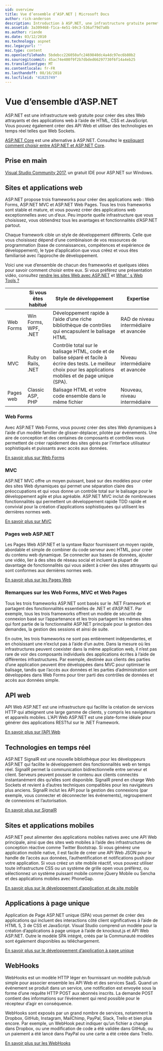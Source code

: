 ```yaml
---
uid: overview
title: Vue d’ensemble d’ASP.NET | Microsoft Docs
author: rick-anderson
description: Introduction à ASP.NET, une infrastructure gratuite permettant de créer des sites Web, les applications web et les API web.
ms.assetid: 3a309468-f1ca-4e51-b9c3-536af79d7a8b
ms.author: riande
ms.date: 03/12/2010
ms.technology: aspnet
msc.legacyurl: ''
msc.type: content
ms.openlocfilehash: 5bdebcc226050afc2469840dc4a4dc97ec6b80b2
ms.sourcegitcommit: 45ac74e400f9f2b7dbded66297730f6f14a4eb25
ms.translationtype: MT
ms.contentlocale: fr-FR
ms.lasthandoff: 08/16/2018
ms.locfileid: "41825749"
---
```

# <a name="aspnet-overview"></a>Vue d’ensemble d’ASP.NET

ASP.NET est une infrastructure web gratuite pour créer des sites Web attrayants et des applications web à l’aide de HTML, CSS et JavaScript. Vous pouvez également créer des API Web et utiliser des technologies en temps réel telles que Web Sockets.

[ASP.NET Core](https://docs.microsoft.com/aspnet/core/) est une alternative à ASP.NET.  Consultez le [expliquant comment choisir entre ASP.NET et ASP.NET Core](https://docs.microsoft.com/aspnet/core/choose-aspnet-framework).

## <a name="get-started"></a>Prise en main

[Visual Studio Community 2017](https://www.visualstudio.com/downloads/), un gratuit IDE pour ASP.NET sur Windows.

## <a name="websites-and-web-applications"></a>Sites et applications web

 ASP.NET propose trois frameworks pour créer des applications web : Web Forms, ASP.NET MVC et ASP.NET Web Pages. Tous les trois frameworks sont stable et mature, et vous pouvez créer des applications web exceptionnelles avec un d’eux. Peu importe quelle infrastructure que vous choisissez, vous obtiendrez tous les avantages et fonctionnalités d’ASP.NET partout.

Chaque framework cible un style de développement différents. Celle que vous choisissez dépend d’une combinaison de vos ressources de programmation (base de connaissances, compétences et expérience de développement), le type d’application que vous créez et vous êtes familiarisé avec l’approche de développement.

Voici une vue d’ensemble de chacun des frameworks et quelques idées pour savoir comment choisir entre eux. Si vous préférez une présentation vidéo, consultez [rendre les sites Web avec ASP.NET](https://channel9.msdn.com/Blogs/ASP-NET-Site-Videos/Making-Websites-with-ASPNET) et [What ' s Web Tools ?](https://channel9.msdn.com/Blogs/ASP-NET-Site-Videos/what-is-web-tools)

|   | Si vous êtes habitué | Style de développement | Expertise | 
|-----------|----------------------|-----------------------------------------------------|----------------|
| Web Forms | Win Forms, WPF, .NET | Développement rapide à l’aide d’une riche bibliothèque de contrôles qui encapsulent le balisage HTML | RAD de niveau intermédiaire et avancée |
| MVC       | Ruby on Rails, .NET  | Contrôle total sur le balisage HTML, code et de balise séparé et facile à écrire des tests. Le meilleur choix pour les applications mobiles et de page unique (SPA). | Niveau intermédiaire et avancée |
| Pages web  | Classic ASP, PHP     | Balisage HTML et votre code ensemble dans le même fichier | Nouveau, niveau intermédiaire |

### <a name="web-forms"></a>Web Forms

Avec ASP.NET Web Forms, vous pouvez créer des sites Web dynamiques à l’aide d’un modèle familier de glisser-déplacer, pilotée par événements. Une aire de conception et des centaines de composants et contrôles vous permettent de créer rapidement des sites gérés par l’interface utilisateur sophistiqués et puissants avec accès aux données. 

[En savoir plus sur Web Forms](web-forms/index.md)

### <a name="mvc"></a>MVC

ASP.NET MVC offre un moyen puissant, basé sur des modèles pour créer des sites Web dynamiques qui permet une séparation claire des préoccupations et qui vous donne un contrôle total sur le balisage pour le développement agile et plus agréable. ASP.NET MVC inclut de nombreuses fonctionnalités qui permettent un développement rapide TDD rapide et convivial pour la création d’applications sophistiquées qui utilisent les dernières normes web. 

[En savoir plus sur MVC](mvc/index.md)

### <a name="aspnet-web-pages"></a>Pages web ASP.NET

Les Pages Web ASP.NET et la syntaxe Razor fournissent un moyen rapide, abordable et simple de combiner du code serveur avec HTML, pour créer du contenu web dynamique. Se connecter aux bases de données, ajouter une vidéo, lier à des sites de réseau social et incluent la plupart de davantage de fonctionnalités qui vous aident à créer des sites attrayants qui sont conformes aux dernières normes web.

[En savoir plus sur les Pages Web](web-pages/index.md)

### <a name="notes-about-web-forms-mvc-and-web-pages"></a>Remarques sur les Web Forms, MVC et Web Pages

Tous les trois frameworks ASP.NET sont basés sur le .NET Framework et partagent des fonctionnalités essentielles de .NET et d’ASP.NET. Par exemple, tous les trois frameworks offrent un modèle de sécurité de connexion basé sur l’appartenance et les trois partagent les mêmes sites qui font partie de la fonctionnalité ASP.NET principale pour la gestion des demandes, la gestion des sessions et ainsi de suite.

En outre, les trois frameworks ne sont pas entièrement indépendantes, et en choisissant une n’exclut pas à l’aide d’un autre. Dans la mesure où les infrastructures peuvent coexister dans la même application web, il n’est pas rare de voir des composants individuels des applications écrites à l’aide de différentes infrastructures. Par exemple, destinée aux clients des parties d’une application peuvent être développées dans MVC pour optimiser le balisage, tandis que l’accès aux données et les parties d’administration sont développées dans Web Forms pour tirer parti des contrôles de données et accès aux données simple.

## <a name="web-apis"></a>API web

API Web ASP.NET est une infrastructure qui facilite la création de services HTTP qui atteignent une large gamme de clients, y compris les navigateurs et appareils mobiles. L'API Web ASP.NET est une plate-forme idéale pour générer des applications RESTful sur le .NET Framework.

[En savoir plus sur l’API Web](web-api/index.md)

<!-- Put first under Web API TOC:  Watch video (9 minutes) https://channel9.msdn.com/Blogs/ASP-NET-Site-Videos/services-and-aspnet -->

## <a name="real-time-technologies"></a>Technologies en temps réel

ASP.NET SignalR est une nouvelle bibliothèque pour les développeurs ASP.NET qui facilite le développement des fonctionnalités web en temps réel. SignalR permet la communication bidirectionnelle entre serveur et client. Serveurs peuvent pousser le contenu aux clients connectés instantanément dès qu’elles sont disponible. SignalR prend en charge Web Sockets et revient à d’autres techniques compatibles pour les navigateurs plus anciens. SignalR inclut les API pour la gestion des connexions (par exemple, vous connecter et déconnecter les événements), regroupement de connexions et l’autorisation.

[En savoir plus sur SignalR](signalr/index.md)

<!-- Put first under SignalR TOC:  Watch video (6 minutes) https://channel9.msdn.com/Blogs/ASP-NET-Site-Videos/signalr-and-the-real-time-web -->

## <a name="mobile-apps-and-sites"></a>Sites et applications mobiles 

ASP.NET peut alimenter des applications mobiles natives avec une API Web principale, ainsi que des sites web mobiles à l’aide des infrastructures de conception réactive comme Twitter Bootstrap. Si vous générez une application mobile native, il est facile de créer une API Web JSON pour le handle de l’accès aux données, l’authentification et notifications push pour votre application. Si vous créez un site mobile réactif, vous pouvez utiliser toute infrastructure CSS ou un système de grille open vous préférez, ou sélectionnez un système puissant mobile comme jQuery Mobile ou Sencha et des applications mobiles avec PhoneGap.

[En savoir plus sur le développement d’application et de site mobile](mobile/index.md)

<!-- Put first under mobile TOC:  Watch video (11 minutes) https://channel9.msdn.com/Blogs/ASP-NET-Site-Videos/aspnet-and-mobile -->

## <a name="single-page-applications"></a>Applications à page unique 

Application de Page ASP.NET unique (SPA) vous permet de créer des applications qui incluent des interactions côté client significatives à l’aide de HTML 5, 3 de CSS et JavaScript. Visual Studio comprend un modèle pour la création d’applications à page unique à l’aide de knockout.js et API Web ASP.NET. Outre le modèle SPA intégré, créés par la Communauté modèles sont également disponibles au téléchargement.

[En savoir plus sur le développement d’application à page unique](single-page-application/index.md)

## <a name="webhooks"></a>WebHooks

WebHooks est un modèle HTTP léger en fournissant un modèle pub/sub simple pour associer ensemble les API Web et des services SaaS. Quand un événement se produit dans un service, une notification est envoyée sous la forme d’une requête HTTP POST aux abonnés inscrits. La demande POST contient des informations sur l’événement qui rend possible pour le récepteur d’agir en conséquence.

WebHooks sont exposés par un grand nombre de services, notamment la Dropbox, GitHub, Instagram, MailChimp, PayPal, Slack, Trello et bien plus encore. Par exemple, un WebHook peut indiquer qu’un fichier a changé dans Dropbox, ou une modification de code a été validée dans GitHub, ou un paiement a été lancé dans PayPal ou une carte a été créée dans Trello.

[En savoir plus sur les WebHooks](webhooks/index.md)





<!--
Create Deployment TOC based on https://www.asp.net/aspnet/overview/deployment
Copy deployment content map to MVC, WebForms, Web Pages, Web API sections.
Copy Web Deployment in Enterprise from WebForms to MVC
Move under ASP.NET Best practices
    What not to do in ASP.NET, and what to do instead https://review.docs.microsoft.cus/aspnet/aspnet/overview/web-development-best-practices/what-not-to-do-in-aspnet-and-what-to-do-instead
    Async and await https://channel9.msdn.com/Blogs/ASP-NET-Site-Videos/async-and-await
    Building Real World Cloud Apps with Azure https://review.docs.microsoft.com/aspnet/aspnet/overview/developing-apps-with-windows-azure/building-real-world-cloud-apps-with-windows-azure/introduction
    Hands on Lab: Maintainable Azure Websites: Managing Change and Scale https://review.docs.microsoft.com/aspnet/aspnet/overview/developing-apps-with-windows-azure/maintainable-azure-websites-managing-change-and-scale

-->

